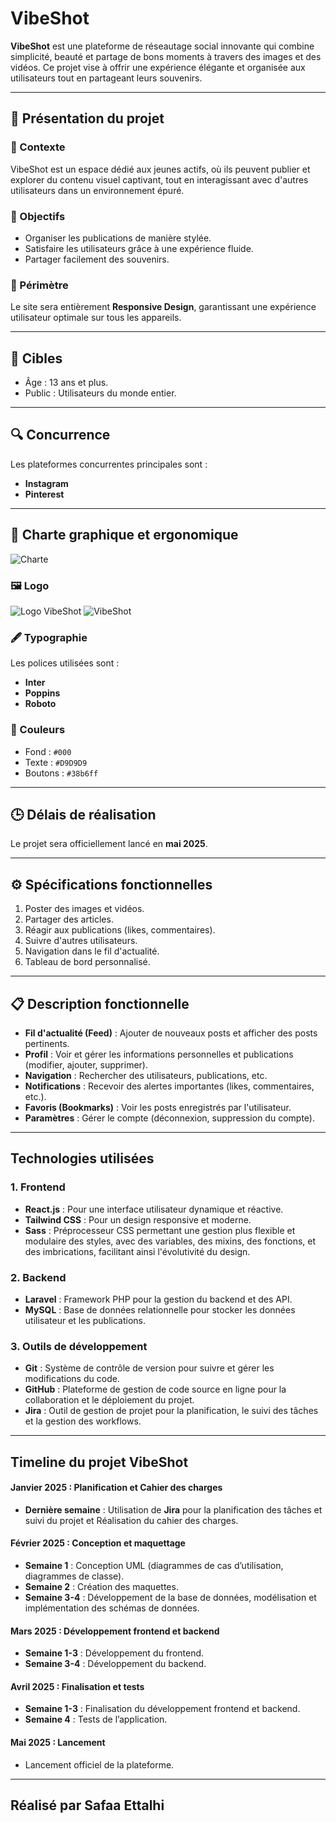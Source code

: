 # VibeShot

**VibeShot** est une plateforme de réseautage social innovante qui combine simplicité, beauté et partage de bons moments à travers des images et des vidéos. Ce projet vise à offrir une expérience élégante et organisée aux utilisateurs tout en partageant leurs souvenirs.

---

## 🚀 Présentation du projet

### 🎯 Contexte
VibeShot est un espace dédié aux jeunes actifs, où ils peuvent publier et explorer du contenu visuel captivant, tout en interagissant avec d'autres utilisateurs dans un environnement épuré.

### 🌟 Objectifs
- Organiser les publications de manière stylée.
- Satisfaire les utilisateurs grâce à une expérience fluide.
- Partager facilement des souvenirs.

### 📱 Périmètre
Le site sera entièrement **Responsive Design**, garantissant une expérience utilisateur optimale sur tous les appareils.

---

## 🎯 Cibles
- Âge : 13 ans et plus.
- Public : Utilisateurs du monde entier.

---

## 🔍 Concurrence
Les plateformes concurrentes principales sont :
- **Instagram**
- **Pinterest**

---

## 🎨 Charte graphique et ergonomique
![Charte](images/shart.png)
### 🖼️ Logo
![Logo VibeShot](images/logo.png)
![VibeShot](images/vibs.png)

### 🖋️ Typographie
Les polices utilisées sont :
- **Inter**
- **Poppins**
- **Roboto**

### 🎨 Couleurs  
- Fond : `#000`  
- Texte : `#D9D9D9`  
- Boutons : `#38b6ff`

---

## 🕒 Délais de réalisation
Le projet sera officiellement lancé en **mai 2025**.

---

## ⚙️ Spécifications fonctionnelles

1. Poster des images et vidéos.
2. Partager des articles.
3. Réagir aux publications (likes, commentaires).
4. Suivre d'autres utilisateurs.
5. Navigation dans le fil d'actualité.
6. Tableau de bord personnalisé.

---

## 📋 Description fonctionnelle

- **Fil d'actualité (Feed)** : Ajouter de nouveaux posts et afficher des posts pertinents.
- **Profil** : Voir et gérer les informations personnelles et publications (modifier, ajouter, supprimer).
- **Navigation** : Rechercher des utilisateurs, publications, etc.
- **Notifications** : Recevoir des alertes importantes (likes, commentaires, etc.).
- **Favoris (Bookmarks)** : Voir les posts enregistrés par l'utilisateur.
- **Paramètres** : Gérer le compte (déconnexion, suppression du compte).

---
## Technologies utilisées

### 1. Frontend
- **React.js** : Pour une interface utilisateur dynamique et réactive.
- **Tailwind CSS** : Pour un design responsive et moderne.
- **Sass** : Préprocesseur CSS permettant une gestion plus flexible et modulaire des styles, avec des variables, des mixins, des fonctions, et des imbrications, facilitant ainsi l'évolutivité du design.

### 2. Backend
- **Laravel** : Framework PHP pour la gestion du backend et des API.
- **MySQL** : Base de données relationnelle pour stocker les données utilisateur et les publications.

### 3. Outils de développement
- **Git** : Système de contrôle de version pour suivre et gérer les modifications du code.
- **GitHub** : Plateforme de gestion de code source en ligne pour la collaboration et le déploiement du projet.
- **Jira** : Outil de gestion de projet pour la planification, le suivi des tâches et la gestion des workflows.

---

## Timeline du projet VibeShot

#### **Janvier 2025 : Planification et Cahier des charges**
- **Dernière semaine** : Utilisation de **Jira** pour la planification des tâches et suivi du projet et Réalisation du cahier des charges.

#### **Février 2025 : Conception et maquettage**
- **Semaine 1** : Conception UML (diagrammes de cas d’utilisation, diagrammes de classe).
- **Semaine 2** : Création des maquettes.
- **Semaine 3-4** : Développement de la base de données, modélisation et implémentation des schémas de données.

#### **Mars 2025 : Développement frontend et backend**
- **Semaine 1-3** : Développement du frontend.
- **Semaine 3-4** : Développement du backend.

#### **Avril 2025 : Finalisation et tests**
- **Semaine 1-3** : Finalisation du développement frontend et backend.
- **Semaine 4** : Tests de l’application.

#### **Mai 2025 : Lancement**
- Lancement officiel de la plateforme.

---

## Réalisé par Safaa Ettalhi

